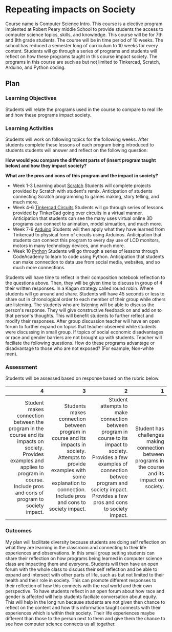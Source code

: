 # Repeating impacts on Society
Course name is Computer Science Intro. This course is a elective program implented at Robert Peary middle School to provide students the access to computer science topics, skills, and knowledge. This course will be for 7th and 8th grade students. The course will be in time period of 10 weeks. The school has reduced a semester long of curriculum to 10 weeks for every content. Students will go through a series of programs and students will reflect on how these programs taught in this course impact society. The programs in this course are such as but not limited to Tinkercad, Scratch, Arduino, and Python coding.  

## Plan

### Learning Objectives
Students will relate the programs used in the course to compare to real life and how these programs impact society.

### Learning Activities
Students will work on following topics for the following weeks. 
After students complete these lessons of each program being introduced to students students will answer and reflect on the following question: 

**How would you compare the different parts of (insert program taught below) and how they impact society?** 

**What are the pros and cons of this program  and the impact in society?**

- Week 1-3 Learning about [Scratch](https://scratch.mit.edu) Students will complete projects provided by Scratch with student's remix. Anticipation of students connecting Scratch programming to games making, story telling, and much more.
- Week 4-6 [Tinkercad Circuits](https://www.tinkercad.com/things/fFl30RMLP3m-fantabulous-habbi-borwo/editel?tenant=circuits) Students will go through series of lessons provided by TinkerCad going over circuits in a virtual manner. Anticipation that students can see the many uses virtual online 3D programs can connect to animation, model simuation, and much more.
- Week 7-9 [Arduino](https://cloud.arduino.cc/) Students will then apply what they have learned from Tinkercad to physical form of circuits using Arduinos. Anticipation that students can connect this program to every day use of LCD monitors, motors in many technology devices, and much more.
- Week 10 [Python](https://www.codecademy.com/learn) Students will go through a series of lessons through CodeAcademy to learn to code using Python. Anticipation that students can make connection to data use from social media, websites, and so much more connections.

Students will have time to reflect in their composition notebook reflection to the questions above. Then, they will be given time to discuss in group of 4 their written responses. In a Kagan strategy called round robin. Where students will go around and share. Students will have 45 seconds or less to share out in chronological order to each member of their group while others are listening. The students who are listening will be able to discuss the person's response. They will give constructive feedback on and add on to that person's thoughts. This will benefit students to further reflect and modify their responses. After group discussion teacher will have an open forum to further expand on topics that teacher observed while students were discussing in small group. If topics of social economic disadvantages or race and gender barriers are not brought up with students. Teacher will faciliate the following questions. How do these programs advantage or disadvantage to those who are not exposed? (For example, Non-white men).

### Assessment

Students will be assessed based on response based on the rubric below.

| 4           | 3           | 2            | 1           |
| ---:        | ---:        |  ---:        | ---:        |
| Student makes connection between the program in the course and its impacts on society. Provides examples and applies to program in course. Include pros and cons of program to society impact.|Students makes connection between program in course and its impacts in society. Attempts to provide examples with some explanation to connection. Include pros and cons to society impact.| Student attempts to make connection between program in course to its impact to society. Provides a few examples of connection betwee program and society impact. Provides a few pros and cons to society impact.| Student has challenges making connection between programs in the course and its impact on society.| 

### Outcomes

My plan will facilitate diversity because students are doing self reflection on what they are learning in the classroom and connecting to their life experiences and observations. In this small group setting students can share their reflection on how programs being learned in computer science class are impacting them and everyone. Students will then have an open forum with the whole class to discuss their self reflection and be able to expand and intersect with other parts of life, such as but not limited to their health and their role in society.  This can promote different responses to their reflection of how this connects with the real world and their own perspective. To have students reflect in an open forum about how race and gender is affected will help students faciliate conversation about equity. This will help in the long run because students are not given then chance to reflect on the content and how this information taught connects with their experiences which is within their society. Their life experiences maybe different than those to the person next to them and give them the chance to see how computer science connects us all together.

